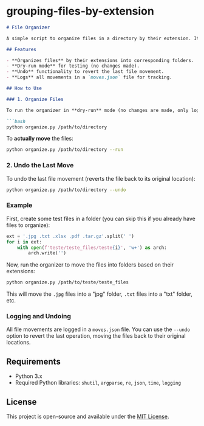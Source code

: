 # grouping-files-by-extension


````markdown
# File Organizer

A simple script to organize files in a directory by their extension. It groups files into separate folders based on their file types (e.g., .jpg, .txt, .pdf), making it easier to manage and organize your files. You can also undo the last movement.

## Features

- **Organizes files** by their extensions into corresponding folders.
- **Dry-run mode** for testing (no changes made).
- **Undo** functionality to revert the last file movement.
- **Logs** all movements in a `moves.json` file for tracking.

## How to Use

### 1. Organize Files

To run the organizer in **dry-run** mode (no changes are made, only logs the operations):

```bash
python organize.py /path/to/directory
````

To **actually move** the files:

```bash
python organize.py /path/to/directory --run
```

### 2. Undo the Last Move

To undo the last file movement (reverts the file back to its original location):

```bash
python organize.py /path/to/directory --undo
```

### Example

First, create some test files in a folder (you can skip this if you already have files to organize):

```python
ext = '.jpg .txt .xlsx .pdf .tar.gz'.split(' ')
for i in ext:
    with open(f'teste/teste_files/teste{i}', 'w+') as arch:
        arch.write('')
```

Now, run the organizer to move the files into folders based on their extensions:

```bash
python organize.py /path/to/teste/teste_files
```

This will move the `.jpg` files into a "jpg" folder, `.txt` files into a "txt" folder, etc.

### Logging and Undoing

All file movements are logged in a `moves.json` file. You can use the `--undo` option to revert the last operation, moving the files back to their original locations.

## Requirements

* Python 3.x
* Required Python libraries: `shutil`, `argparse`, `re`, `json`, `time`, `logging`

## License

This project is open-source and available under the [MIT License](LICENSE).


